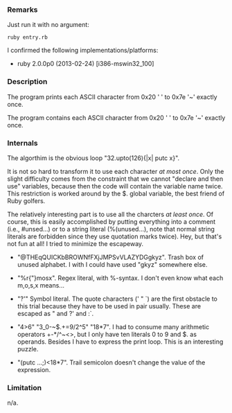 ### Remarks

Just run it with no argument:

    ruby entry.rb

I confirmed the following implementations/platforms:

* ruby 2.0.0p0 (2013-02-24) [i386-mswin32\_100]

### Description

The program prints each ASCII character from 0x20 ' ' to 0x7e '~' exactly once.

The program contains each ASCII character from 0x20 ' ' to 0x7e '~' exactly once.

### Internals

The algorthim is the obvious loop "32.upto(126){|x| putc x}".

It is not so hard to transform it to use each character *at most once*. Only the slight difficulty comes from the constraint that we cannot "declare and then use" variables, because then the code will contain the variable name twice. This restriction is worked around by the $. global variable, the best friend of Ruby golfers.

The relatively interesting part is to use all the charcters *at least once*. Of course, this is easily accomplished by putting everything into a comment (i.e., #unsed...) or to a string literal (%(unused...), note that normal string literals are forbidden since they use quotation marks twice). Hey, but that's not fun at all! I tried to minimize the escapeway.

* "@THEqQUICKbBROWNfFXjJMPSvVLAZYDGgkyz". Trash box of unused alphabet. I with I could have used "gkyz" somewhere else.

* "%r{\"}mosx". Regex literal, with %-syntax. I don't even know what each m,o,s,x means...

* "?'" Symbol literal. The quote characters (' " \`) are the first obstacle to this trial because they have to be used in pair usually. These are escaped as \" and ?' and :\`.

* "4>6" "3\_0-~$.+=9/2^5" "18\*7". I had to consume many arithmetic operators +-\*/^~<>, but I only have ten literals 0 to 9 and $. as operands. Besides I have to express the print loop. This is an interesting puzzle.

* "(putc ...;)<18*7". Trail semicolon doesn't change the value of the expression.

### Limitation

n/a.
